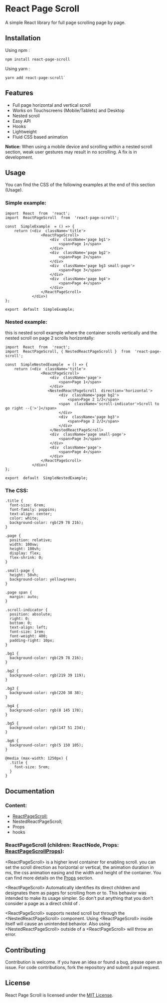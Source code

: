 # React Page Scroll

A simple React library for full page scrolling page by page.

## Installation

Using npm :

    npm install react-page-scroll

Using yarn :

    yarn add react-page-scroll`

## Features

- Full page horizontal and vertical scroll
- Works on Touchscreens (Mobile/Tablets) and Desktop
- Nested scroll
- Easy API
- Hooks
- Lightweight
- Fluid CSS based animation

**Notice:** When using a mobile device and scrolling within a nested scroll section, weak user gestures may result in no scrolling. A fix is in development.

## Usage

You can find the CSS of the following examples at the end of this section (Usage).

### Simple example:

    import  React  from  'react';
    import  ReactPageScroll  from  'react-page-scroll';

    const  SimpleExample  = () => {
        return (<div  className='title'>
    			    <ReactPageScroll>
    				    <div  className='page bg1'>
    					    <span>Page 1</span>
    				    </div>
    				    <div  className='page bg2'>
    					    <span>Page 2</span>
    				    </div>
    				    <div  className='page bg3 small-page'>
    					    <span>Page 3</span>
    				    </div>
    				    <div  className='page bg4'>
    					    <span>Page 4</span>
    				    </div>
    			    </ReactPageScroll>
    			</div>)
    };

    export  default  SimpleExample;

### Nested example:

this is nested scroll example where the container scrolls vertically and the nested scroll on page 2 scrolls horizontally:

    import  React  from  'react';
    import  ReactPageScroll, { NestedReactPageScroll }  from  'react-page-scroll';

    const  SimpleNestedExample  = () => {
        return (<div  className='title'>
    			    <ReactPageScroll>
    				    <div  className='page'>
    					    <span>Page 1</span>
    				    </div>
    				   <NestedReactPageScroll  direction='horizontal'>
    					    <div  className='page bg2'>
    						    <span>Page 2 1/2</span>
    					    <span  className='scroll-indicator'>Scroll to go right --{'>'}</span>
    					    </div>
    					    <div  className='page bg3'>
    						    <span>Page 2 2/2</span>
    					    </div>
    					</NestedReactPageScroll>
    				    <div  className='page small-page'>
    					    <span>Page 3</span>
    				    </div>
    				    <div  className='page'>
    					    <span>Page 4</span>
    				    </div>
    			    </ReactPageScroll>
    			</div>)
    };

    export  default  SimpleNestedExample;

### The CSS:

    .title {
      font-size: 6rem;
      font-family: poppins;
      text-align: center;
      color: white;
      background-color: rgb(29 78 216);
    }

    .page {
      position: relative;
      width: 100vw;
      height: 100vh;
      display: flex;
      flex-shrink: 0;
    }

    .small-page {
      height: 50vh;
      background-color: yellowgreen;
    }

    .page span {
      margin: auto;
    }

    .scroll-indicator {
      position: absolute;
      right: 0;
      bottom: 0;
      text-align: left;
      font-size: 1rem;
      font-weight: 400;
      padding-right: 10px;
    }

    .bg1 {
      background-color: rgb(29 78 216);
    }

    .bg2 {
      background-color: rgb(219 39 119);
    }

    .bg3 {
      background-color: rgb(220 38 38);
    }

    .bg4 {
      background-color: rgb(8 145 178);
    }

    .bg5 {
      background-color: rgb(147 51 234);
    }

    .bg6 {
      background-color: rgb(5 150 105);
    }

    @media (max-width: 1250px) {
      .title {
        font-size: 5rem;
      }
    }

## Documentation

### Content:

- [ReactPageScroll](#ReactPageScroll);
- NestedReactPageScroll;
- Props
- hooks

### ReactPageScroll (children: ReactNode, Props: [ReactPageScrollProps](#Props)):

\<ReactPageScroll> is a higher level container for enabling scroll. you can set the scroll direction as horizontal or vertical, the animation duration in ms, the css animation easing and the width and height of the container. You can find more details on the [Props](#props) section.

\<ReactPageScroll> Automatically identifies its direct children and designates them as pages for scrolling from or to. This behavior was intended to make its usage simpler. So don't put anything that you don't consider a page as a direct child of <ReactPageScroll>.

\<ReactPageScroll> supports nested scroll but through the \<NestedReactPageScroll> component. Using \<ReactPageScroll> inside itself will cause an unintended behavior. Also using \<NestedReactPageScroll> outside of a \<ReactPageScroll> will throw an error.

## Contributing

Contribution is welcome. If you have an idea or found a bug, please open an issue. For code contributions, fork the repository and submit a pull request.

## License

React Page Scroll is licensed under the [MIT License](https://github.com/openai/react-page-scroll/blob/master/LICENSE).
